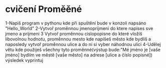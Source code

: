 # cvičení Proměěné 
1-Napiš program v pythonu kde při spuštění bude v konzoli napsáno "Hello_World"
2-Vytvoř proměnnou jmenoprijmeni do ktere napises sve jmeno a prijmeni
3 Vytvoř proměnnou cislopopisne do které vložíš libovolnou hodnotu, proměnnou mesto kde napíšeš město kde bydlíš a naposledy vytvoř proměnnou ulice a do ní si vyber náhodnou ulici
4-Udělej větu kde použiješ všechny tyto proměnné(výstup bude:"Mé jméno je [vaše jméno] bydlím ve městě [vaše město] na adrese [ulice a číslo popisné]) výsledek vyprintuj
